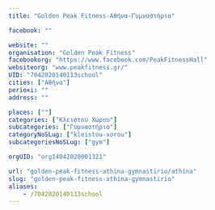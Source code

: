 ```yaml
---
title: "Golden Peak Fitness-Αθήνα-Γυμναστήριο"

facebook: ""

website: ""
organisation: "Golden Peak Fitness"
facebookorg: "https://www.facebook.com/PeakFitnessHall"
websiteorg: "www.peakfitness.gr/"
UID: "7042020140113school"
cities: ["Αθήνα"]
perioxi: ""
address: ""

places: [""]
categories: ["Κλειστού Χώρου"]
subcategories: ["Γυμναστήριο"]
categoryNoSLug: ["kleistou-xorou"]
subcategoriesNoSLug: ["gym"]

orgUID: "org14042020001321"

url: "golden-peak-fitness-athina-gymnastirio/athina"
slug: "golden-peak-fitness-athina-gymnastirio"
aliases:
    - /7042020140113school
---
```





